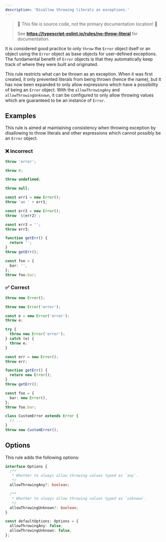 ```yaml
---
description: 'Disallow throwing literals as exceptions.'
---
```


> 🛑 This file is source code, not the primary documentation location! 🛑
>
> See **https://typescript-eslint.io/rules/no-throw-literal** for documentation.

It is considered good practice to only `throw` the `Error` object itself or an object using the `Error` object as base objects for user-defined exceptions.
The fundamental benefit of `Error` objects is that they automatically keep track of where they were built and originated.

This rule restricts what can be thrown as an exception. When it was first created, it only prevented literals from being thrown (hence the name), but it has now been expanded to only allow expressions which have a possibility of being an `Error` object. With the `allowThrowingAny` and `allowThrowingUnknown`, it can be configured to only allow throwing values which are guaranteed to be an instance of `Error`.

## Examples

This rule is aimed at maintaining consistency when throwing exception by disallowing to throw literals and other expressions which cannot possibly be an `Error` object.

<!--tabs-->

### ❌ Incorrect

```ts
throw 'error';

throw 0;

throw undefined;

throw null;

const err1 = new Error();
throw 'an ' + err1;

const err2 = new Error();
throw `${err2}`;

const err3 = '';
throw err3;

function getErr() {
  return '';
}
throw getErr();

const foo = {
  bar: '',
};
throw foo.bar;
```

### ✅ Correct

```ts
throw new Error();

throw new Error('error');

const e = new Error('error');
throw e;

try {
  throw new Error('error');
} catch (e) {
  throw e;
}

const err = new Error();
throw err;

function getErr() {
  return new Error();
}
throw getErr();

const foo = {
  bar: new Error(),
};
throw foo.bar;

class CustomError extends Error {
  // ...
}
throw new CustomError();
```

## Options

This rule adds the following options:

```ts
interface Options {
  /**
   * Whether to always allow throwing values typed as `any`.
   */
  allowThrowingAny?: boolean;

  /**
   * Whether to always allow throwing values typed as `unknown`.
   */
  allowThrowingUnknown?: boolean;
}

const defaultOptions: Options = {
  allowThrowingAny: false,
  allowThrowingUnknown: false,
};
```

<!-- Intentionally omitted: When Not To Use It -->
